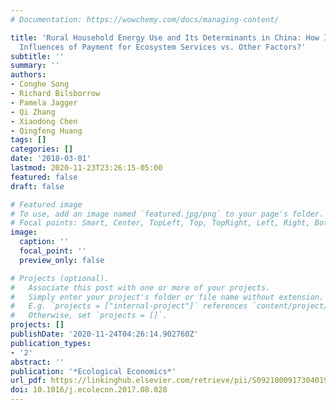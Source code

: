 ```yaml
---
# Documentation: https://wowchemy.com/docs/managing-content/

title: 'Rural Household Energy Use and Its Determinants in China: How Important Are
  Influences of Payment for Ecosystem Services vs. Other Factors?'
subtitle: ''
summary: ''
authors:
- Conghe Song
- Richard Bilsborrow
- Pamela Jagger
- Qi Zhang
- Xiaodong Chen
- Qingfeng Huang
tags: []
categories: []
date: '2018-03-01'
lastmod: 2020-11-23T23:26:15-05:00
featured: false
draft: false

# Featured image
# To use, add an image named `featured.jpg/png` to your page's folder.
# Focal points: Smart, Center, TopLeft, Top, TopRight, Left, Right, BottomLeft, Bottom, BottomRight.
image:
  caption: ''
  focal_point: ''
  preview_only: false

# Projects (optional).
#   Associate this post with one or more of your projects.
#   Simply enter your project's folder or file name without extension.
#   E.g. `projects = ["internal-project"]` references `content/project/deep-learning/index.md`.
#   Otherwise, set `projects = []`.
projects: []
publishDate: '2020-11-24T04:26:14.902760Z'
publication_types:
- '2'
abstract: ''
publication: '*Ecological Economics*'
url_pdf: https://linkinghub.elsevier.com/retrieve/pii/S0921800917304019
doi: 10.1016/j.ecolecon.2017.08.028
---
```

